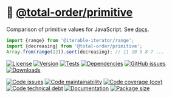 :orange: [@total-order/primitive](https://total-order.github.io/primitive)
==

Comparison of primitive values for JavaScript.
See [docs](https://total-order.github.io/primitive/index.html).

```js
import {range} from '@iterable-iterator/range';
import {decreasing} from '@total-order/primitive';
Array.from(range(12)).sort(decreasing); // 11 10 9 8 7 ...
```

[![License](https://img.shields.io/github/license/total-order/primitive.svg)](https://raw.githubusercontent.com/total-order/primitive/main/LICENSE)
[![Version](https://img.shields.io/npm/v/@total-order/primitive.svg)](https://www.npmjs.org/package/@total-order/primitive)
[![Tests](https://img.shields.io/github/workflow/status/total-order/primitive/ci?event=push&label=tests)](https://github.com/total-order/primitive/actions/workflows/ci.yml?query=branch:main)
[![Dependencies](https://img.shields.io/librariesio/github/total-order/primitive.svg)](https://github.com/total-order/primitive/network/dependencies)
[![GitHub issues](https://img.shields.io/github/issues/total-order/primitive.svg)](https://github.com/total-order/primitive/issues)
[![Downloads](https://img.shields.io/npm/dm/@total-order/primitive.svg)](https://www.npmjs.org/package/@total-order/primitive)

[![Code issues](https://img.shields.io/codeclimate/issues/total-order/primitive.svg)](https://codeclimate.com/github/total-order/primitive/issues)
[![Code maintainability](https://img.shields.io/codeclimate/maintainability/total-order/primitive.svg)](https://codeclimate.com/github/total-order/primitive/trends/churn)
[![Code coverage (cov)](https://img.shields.io/codecov/c/gh/total-order/primitive/main.svg)](https://codecov.io/gh/total-order/primitive)
[![Code technical debt](https://img.shields.io/codeclimate/tech-debt/total-order/primitive.svg)](https://codeclimate.com/github/total-order/primitive/trends/technical_debt)
[![Documentation](https://total-order.github.io/primitive/badge.svg)](https://total-order.github.io/primitive/source.html)
[![Package size](https://img.shields.io/bundlephobia/minzip/@total-order/primitive)](https://bundlephobia.com/result?p=@total-order/primitive)
